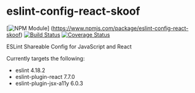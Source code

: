 # eslint-config-react-skoof

[![NPM Module](https://upload.wikimedia.org/wikipedia/commons/thumb/d/db/Npm-logo.svg/320px-Npm-logo.svg.png)]
(https://www.npmjs.com/package/eslint-config-react-skoof)
[![Build Status](https://travis-ci.org/mikeskaife/eslint-config-react-skoof.svg?branch=master)](https://travis-ci.org/mikeskaife/eslint-config-react-skoof)
[![Coverage Status](https://coveralls.io/repos/github/mikeskaife/eslint-config-react-skoof/badge.svg?branch=master)](https://coveralls.io/github/mikeskaife/eslint-config-react-skoof?branch=master)

ESLint Shareable Config for JavaScript and React

Currently targets the following:
- eslint 4.18.2
- eslint-plugin-react 7.7.0
- eslint-plugin-jsx-a11y 6.0.3
